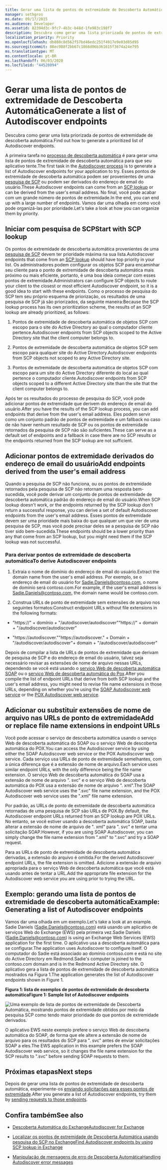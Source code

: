 ```yaml
---
title: Gerar uma lista de pontos de extremidade de Descoberta Automática
manager: sethgros
ms.date: 09/17/2015
ms.audience: Developer
ms.assetid: 82394d3c-9fc7-4b3c-b48d-1fe983c198f7
description: Descubra como gerar uma lista priorizada de pontos de extremidade de descoberta automática.
localization_priority: Priority
ms.openlocfilehash: db888c8d562f57bd46edc251f4917e9e03d85d95
ms.sourcegitcommit: 88ec988f2bb67c1866d06b361615f3674a24e795
ms.translationtype: MT
ms.contentlocale: pt-BR
ms.lasthandoff: 06/03/2020
ms.locfileid: "44528094"
---
```

# <a name="generate-a-list-of-autodiscover-endpoints"></a><span data-ttu-id="b0e26-103">Gerar uma lista de pontos de extremidade de Descoberta Automática</span><span class="sxs-lookup"><span data-stu-id="b0e26-103">Generate a list of Autodiscover endpoints</span></span>

<span data-ttu-id="b0e26-104">Descubra como gerar uma lista priorizada de pontos de extremidade de descoberta automática.</span><span class="sxs-lookup"><span data-stu-id="b0e26-104">Find out how to generate a prioritized list of Autodiscover endpoints.</span></span>
  
<span data-ttu-id="b0e26-105">A primeira tarefa no [processo de descoberta automática](autodiscover-for-exchange.md) é para gerar uma lista de pontos de extremidade de descoberta automática para que seu aplicativo tente.</span><span class="sxs-lookup"><span data-stu-id="b0e26-105">The first task in the [Autodiscover process](autodiscover-for-exchange.md) is to generate a list of Autodiscover endpoints for your application to try.</span></span> <span data-ttu-id="b0e26-106">Esses pontos de extremidade de descoberta automática podem ser provenientes de uma [pesquisa de SCP](how-to-find-autodiscover-endpoints-by-using-scp-lookup-in-exchange.md) ou podem ser derivados do endereço de email do usuário.</span><span class="sxs-lookup"><span data-stu-id="b0e26-106">These Autodiscover endpoints can come from an [SCP lookup](how-to-find-autodiscover-endpoints-by-using-scp-lookup-in-exchange.md) or can be derived from the user's email address.</span></span> <span data-ttu-id="b0e26-107">No final, você pode acabar com um grande número de pontos de extremidade.</span><span class="sxs-lookup"><span data-stu-id="b0e26-107">In the end, you can end up with a large number of endpoints.</span></span> <span data-ttu-id="b0e26-108">Vamos dar uma olhada em como você pode organizá-las por prioridade.</span><span class="sxs-lookup"><span data-stu-id="b0e26-108">Let's take a look at how you can organize them by priority.</span></span> 
  
## <a name="start-with-scp-lookup"></a><span data-ttu-id="b0e26-109">Iniciar com pesquisa de SCP</span><span class="sxs-lookup"><span data-stu-id="b0e26-109">Start with SCP lookup</span></span>
<span data-ttu-id="b0e26-110"><a name="bk_StartWithScp"> </a></span><span class="sxs-lookup"><span data-stu-id="b0e26-110"><a name="bk_StartWithScp"> </a></span></span>

<span data-ttu-id="b0e26-111">Os pontos de extremidade de descoberta automática provenientes de uma [pesquisa de SCP](how-to-find-autodiscover-endpoints-by-using-scp-lookup-in-exchange.md) devem ter prioridade máxima na sua lista.</span><span class="sxs-lookup"><span data-stu-id="b0e26-111">Autodiscover endpoints that come from an [SCP lookup](how-to-find-autodiscover-endpoints-by-using-scp-lookup-in-exchange.md) should have top priority in your list.</span></span> <span data-ttu-id="b0e26-112">Os administradores podem configurar os objetos SCP para encaminhar seu cliente para o ponto de extremidade de descoberta automática mais próximo ou mais eficiente, portanto, é uma boa ideia começar com esses pontos de extremidade.</span><span class="sxs-lookup"><span data-stu-id="b0e26-112">Administrators can configure SCP objects to route your client to the closest or most efficient Autodiscover endpoint, so it is a good idea to start with these endpoints.</span></span> <span data-ttu-id="b0e26-113">Como o processo de pesquisa do SCP tem seu próprio esquema de priorização, os resultados de uma pesquisa de SCP já são priorizados, da seguinte maneira:</span><span class="sxs-lookup"><span data-stu-id="b0e26-113">Because the SCP lookup process has its own prioritization scheme, the results of an SCP lookup are already prioritized, as follows:</span></span> 
  
1. <span data-ttu-id="b0e26-114">Pontos de extremidade de descoberta automática de objetos SCP com escopo para o site do Active Directory ao qual o computador cliente pertence.</span><span class="sxs-lookup"><span data-stu-id="b0e26-114">Autodiscover endpoints from SCP objects scoped to the Active Directory site that the client computer belongs to.</span></span>
    
2. <span data-ttu-id="b0e26-115">Pontos de extremidade de descoberta automática de objetos SCP sem escopo para qualquer site do Active Directory.</span><span class="sxs-lookup"><span data-stu-id="b0e26-115">Autodiscover endpoints from SCP objects not scoped to any Active Directory site.</span></span>
    
3. <span data-ttu-id="b0e26-116">Pontos de extremidade de descoberta automática de objetos SCP com escopo para um site do Active Directory diferente do local ao qual pertence o computador cliente.</span><span class="sxs-lookup"><span data-stu-id="b0e26-116">Autodiscover endpoints from SCP objects scoped to a different Active Directory site than the site that the client computer belongs to.</span></span>
    
<span data-ttu-id="b0e26-117">Após ter os resultados do processo de pesquisa do SCP, você pode adicionar pontos de extremidade que derivem do endereço de email do usuário.</span><span class="sxs-lookup"><span data-stu-id="b0e26-117">After you have the results of the SCP lookup process, you can add endpoints that derive from the user's email address.</span></span> <span data-ttu-id="b0e26-118">Eles podem servir como um conjunto padrão de pontos de extremidade e um fallback no caso de não haver nenhum resultado de SCP ou os pontos de extremidade retornados da pesquisa de SCP não são suficientes.</span><span class="sxs-lookup"><span data-stu-id="b0e26-118">These can serve as a default set of endpoints and a fallback in case there are no SCP results or the endpoints returned from the SCP lookup are not sufficient.</span></span>
  
## <a name="add-endpoints-derived-from-the-users-email-address"></a><span data-ttu-id="b0e26-119">Adicionar pontos de extremidade derivados do endereço de email do usuário</span><span class="sxs-lookup"><span data-stu-id="b0e26-119">Add endpoints derived from the user's email address</span></span>
<span data-ttu-id="b0e26-120"><a name="bk_AddDerivedEndpoints"> </a></span><span class="sxs-lookup"><span data-stu-id="b0e26-120"><a name="bk_AddDerivedEndpoints"> </a></span></span>

<span data-ttu-id="b0e26-121">Quando a pesquisa de SCP não funciona, ou os pontos de extremidade retornados pela pesquisa de SCP não retornam uma resposta bem-sucedida, você pode derivar um conjunto de pontos de extremidade de descoberta automática padrão do endereço de email do usuário.</span><span class="sxs-lookup"><span data-stu-id="b0e26-121">When SCP lookup doesn't work, or the endpoints returned by the SCP lookup don't return a successful response, you can derive a set of default Autodiscover endpoints from the user's email address.</span></span> <span data-ttu-id="b0e26-122">Esses pontos de extremidade devem ser uma prioridade mais baixa do que qualquer um que vier de uma pesquisa de SCP, mas você pode precisar deles se a pesquisa de SCP não tiver sido bem-sucedida.</span><span class="sxs-lookup"><span data-stu-id="b0e26-122">These endpoints should be a lower priority than any that come from an SCP lookup, but you might need them if the SCP lookup was not successful.</span></span>
  
### <a name="to-derive-autodiscover-endpoints"></a><span data-ttu-id="b0e26-123">Para derivar pontos de extremidade de descoberta automática</span><span class="sxs-lookup"><span data-stu-id="b0e26-123">To derive Autodiscover endpoints</span></span>

1. <span data-ttu-id="b0e26-124">Extraia o nome de domínio do endereço de email do usuário.</span><span class="sxs-lookup"><span data-stu-id="b0e26-124">Extract the domain name from the user's email address.</span></span> <span data-ttu-id="b0e26-125">Por exemplo, se o endereço de email do usuário for Sadie.Daniels@contoso.com, o nome de domínio será contoso.com.</span><span class="sxs-lookup"><span data-stu-id="b0e26-125">For example, if the user's email address is Sadie.Daniels@contoso.com, the domain name would be contoso.com.</span></span>
    
2. <span data-ttu-id="b0e26-126">Construa URLs de ponto de extremidade sem extensões de arquivo nos seguintes formatos:</span><span class="sxs-lookup"><span data-stu-id="b0e26-126">Construct endpoint URLs without file extensions in the following formats:</span></span>
    
  - <span data-ttu-id="b0e26-127">"https://" + domínio + "/autodiscover/autodiscover"</span><span class="sxs-lookup"><span data-stu-id="b0e26-127">"https://" + domain + "/autodiscover/autodiscover"</span></span>
    
  - <span data-ttu-id="b0e26-128">"https://autodiscover."</span><span class="sxs-lookup"><span data-stu-id="b0e26-128">"https://autodiscover."</span></span> <span data-ttu-id="b0e26-129">+ Domain + "/autodiscover/autodiscover"</span><span class="sxs-lookup"><span data-stu-id="b0e26-129">+ domain + "/autodiscover/autodiscover"</span></span>
    
<span data-ttu-id="b0e26-130">Depois de compilar a lista de URLs de pontos de extremidade que derivam de pesquisa de SCP e do endereço de email do usuário, talvez seja necessário revisar as extensões de nome de arquivo nessas URLs, dependendo se você está usando o [serviço Web de descoberta automática SOAP](https://msdn.microsoft.com/library/61c21ea9-7fea-4f56-8ada-bf80e1e6b074%28Office.15%29.aspx) ou o [serviço Web de descoberta automática do Pox](https://msdn.microsoft.com/library/877152f0-f4b1-4f63-b2ce-924f4bdf2d20%28Office.15%29.aspx).</span><span class="sxs-lookup"><span data-stu-id="b0e26-130">After you compile the list of endpoint URLs that derive from both SCP lookup and the user's email address, you might need to revise file name extensions in those URLs, depending on whether you're using the [SOAP Autodiscover web service](https://msdn.microsoft.com/library/61c21ea9-7fea-4f56-8ada-bf80e1e6b074%28Office.15%29.aspx) or the [POX Autodiscover web service](https://msdn.microsoft.com/library/877152f0-f4b1-4f63-b2ce-924f4bdf2d20%28Office.15%29.aspx).</span></span>
  
## <a name="add-or-replace-file-name-extensions-in-endpoint-urls"></a><span data-ttu-id="b0e26-131">Adicionar ou substituir extensões de nome de arquivo nas URLs de ponto de extremidade</span><span class="sxs-lookup"><span data-stu-id="b0e26-131">Add or replace file name extensions in endpoint URLs</span></span>
<span data-ttu-id="b0e26-132"><a name="bk_FileExtensions"> </a></span><span class="sxs-lookup"><span data-stu-id="b0e26-132"><a name="bk_FileExtensions"> </a></span></span>

<span data-ttu-id="b0e26-133">Você pode acessar o serviço de descoberta automática usando o serviço Web de descoberta automática do SOAP ou o serviço Web de descoberta automática do POX.</span><span class="sxs-lookup"><span data-stu-id="b0e26-133">You can access the Autodiscover service by using either the SOAP Autodiscover web service or the POX Autodiscover web service.</span></span> <span data-ttu-id="b0e26-134">Cada serviço usa URLs de ponto de extremidade semelhantes, com a única diferença que é a extensão de nome de arquivo.</span><span class="sxs-lookup"><span data-stu-id="b0e26-134">Each service uses similar endpoint URLs, with the only difference being the file name extension.</span></span> <span data-ttu-id="b0e26-135">O serviço Web de descoberta automática do SOAP usa a extensão de nome de arquivo ". svc" e o serviço Web de descoberta automática do POX usa a extensão de nome de arquivo ". xml".</span><span class="sxs-lookup"><span data-stu-id="b0e26-135">The SOAP Autodiscover web service uses the ".svc" file name extension, and the POX Autodiscover web service uses the ".xml" file name extension.</span></span>
  
<span data-ttu-id="b0e26-136">Por padrão, as URLs de ponto de extremidade de descoberta automática retornadas de uma pesquisa de SCP são URLs de POX.</span><span class="sxs-lookup"><span data-stu-id="b0e26-136">By default, the Autodiscover endpoint URLs returned from an SCP lookup are POX URLs.</span></span> <span data-ttu-id="b0e26-137">No entanto, se você estiver usando a descoberta automática SOAP, basta alterar a extensão de nome de arquivo de ". xml" para ". svc" e tentar uma solicitação SOAP.</span><span class="sxs-lookup"><span data-stu-id="b0e26-137">However, if you are using SOAP Autodiscover, you can simply change the file name extension from ".xml" to ".svc" and try a SOAP request.</span></span>
  
<span data-ttu-id="b0e26-138">Para as URLs de ponto de extremidade de descoberta automática derivadas, a extensão do arquivo é omitida.</span><span class="sxs-lookup"><span data-stu-id="b0e26-138">For the derived Autodiscover endpoint URLs, the file extension is omitted.</span></span> <span data-ttu-id="b0e26-139">Adicione a extensão de arquivo apropriada para o serviço Web de descoberta automática que você está usando antes de tentar a URL.</span><span class="sxs-lookup"><span data-stu-id="b0e26-139">Add the appropriate file extension for the Autodiscover web service you are using prior to trying the URL.</span></span>
  
## <a name="example-generating-a-list-of-autodiscover-endpoints"></a><span data-ttu-id="b0e26-140">Exemplo: gerando uma lista de pontos de extremidade de descoberta automática</span><span class="sxs-lookup"><span data-stu-id="b0e26-140">Example: Generating a list of Autodiscover endpoints</span></span>
<span data-ttu-id="b0e26-141"><a name="bk_Example"> </a></span><span class="sxs-lookup"><span data-stu-id="b0e26-141"><a name="bk_Example"> </a></span></span>

<span data-ttu-id="b0e26-142">Vamos dar uma olhada em um exemplo.</span><span class="sxs-lookup"><span data-stu-id="b0e26-142">Let's take a look at an example.</span></span> <span data-ttu-id="b0e26-143">Sadie Daniels (Sadie.Daniels@contoso.com) está usando um aplicativo de serviços Web do Exchange (EWS) pela primeira vez.</span><span class="sxs-lookup"><span data-stu-id="b0e26-143">Sadie Daniels (Sadie.Daniels@contoso.com) is using an Exchange Web Services (EWS) application for the first time.</span></span> <span data-ttu-id="b0e26-144">O aplicativo usa a descoberta automática para se configurar.</span><span class="sxs-lookup"><span data-stu-id="b0e26-144">The application uses Autodiscover to configure itself.</span></span> <span data-ttu-id="b0e26-145">O computador do Sadie está associado ao domínio contoso.com e está no site do Active Directory em Redmond.</span><span class="sxs-lookup"><span data-stu-id="b0e26-145">Sadie's computer is joined to the contoso.com domain and is in the Redmond Active Directory site.</span></span> <span data-ttu-id="b0e26-146">O aplicativo gera a lista de pontos de extremidade de descoberta automática mostrados na Figura 1.</span><span class="sxs-lookup"><span data-stu-id="b0e26-146">The application generates the list of Autodiscover endpoints shown in Figure 1.</span></span>
  
<span data-ttu-id="b0e26-147">**Figura 1: lista de exemplos de pontos de extremidade de descoberta automática**</span><span class="sxs-lookup"><span data-stu-id="b0e26-147">**Figure 1: Sample list of Autodiscover endpoints**</span></span>

![Uma exemplo de lista de pontos de extremidade de Descoberta Automática, mostrando pontos de extremidade obtidos por meio da pesquisa SCP como tendo maior prioridade do que pontos de extremidade derivados.](media/Ex15_Autodiscover_GenerateList_Example.png)
  
<span data-ttu-id="b0e26-149">O aplicativo EWS neste exemplo prefere o serviço Web de descoberta automática do SOAP, de forma que ele altere a extensão de nome de arquivo para os resultados do SCP para ". svc" antes de enviar solicitações SOAP a eles.</span><span class="sxs-lookup"><span data-stu-id="b0e26-149">The EWS application in this example prefers the SOAP Autodiscover web service, so it changes the file name extension for the SCP results to ".svc" before sending SOAP requests to them.</span></span>
  
## <a name="next-steps"></a><span data-ttu-id="b0e26-150">Próximas etapas</span><span class="sxs-lookup"><span data-stu-id="b0e26-150">Next steps</span></span>
<span data-ttu-id="b0e26-151"><a name="bk_NextSteps"> </a></span><span class="sxs-lookup"><span data-stu-id="b0e26-151"><a name="bk_NextSteps"> </a></span></span>

<span data-ttu-id="b0e26-152">Depois de gerar uma lista de pontos de extremidade de descoberta automática, experimente-os [enviando solicitações para esses pontos de extremidade](how-to-get-user-settings-from-exchange-by-using-autodiscover.md).</span><span class="sxs-lookup"><span data-stu-id="b0e26-152">After you generate a list of Autodiscover endpoints, try them by [sending requests to those endpoints](how-to-get-user-settings-from-exchange-by-using-autodiscover.md).</span></span>
  
## <a name="see-also"></a><span data-ttu-id="b0e26-153">Confira também</span><span class="sxs-lookup"><span data-stu-id="b0e26-153">See also</span></span>


- [<span data-ttu-id="b0e26-154">Descoberta Automática do Exchange</span><span class="sxs-lookup"><span data-stu-id="b0e26-154">Autodiscover for Exchange</span></span>](autodiscover-for-exchange.md)
    
- [<span data-ttu-id="b0e26-155">Localizar os pontos de extremidade de Descoberta Automática usando pesquisa do SCP no Exchange</span><span class="sxs-lookup"><span data-stu-id="b0e26-155">Find Autodiscover endpoints by using SCP lookup in Exchange</span></span>](how-to-find-autodiscover-endpoints-by-using-scp-lookup-in-exchange.md)
    
- [<span data-ttu-id="b0e26-156">Manipulação de mensagens de erro de Descoberta Automática</span><span class="sxs-lookup"><span data-stu-id="b0e26-156">Handling Autodiscover error messages</span></span>](handling-autodiscover-error-messages.md)
    

